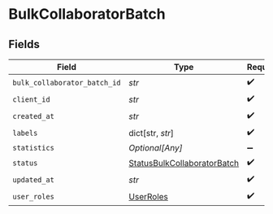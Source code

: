 # BulkCollaboratorBatch


## Fields

| Field                                                                             | Type                                                                              | Required                                                                          | Description                                                                       |
| --------------------------------------------------------------------------------- | --------------------------------------------------------------------------------- | --------------------------------------------------------------------------------- | --------------------------------------------------------------------------------- |
| `bulk_collaborator_batch_id`                                                      | *str*                                                                             | :heavy_check_mark:                                                                | N/A                                                                               |
| `client_id`                                                                       | *str*                                                                             | :heavy_check_mark:                                                                | N/A                                                                               |
| `created_at`                                                                      | *str*                                                                             | :heavy_check_mark:                                                                | N/A                                                                               |
| `labels`                                                                          | dict[str, *str*]                                                                  | :heavy_check_mark:                                                                | N/A                                                                               |
| `statistics`                                                                      | *Optional[Any]*                                                                   | :heavy_minus_sign:                                                                | N/A                                                                               |
| `status`                                                                          | [StatusBulkCollaboratorBatch](../../models/shared/statusbulkcollaboratorbatch.md) | :heavy_check_mark:                                                                | N/A                                                                               |
| `updated_at`                                                                      | *str*                                                                             | :heavy_check_mark:                                                                | N/A                                                                               |
| `user_roles`                                                                      | [UserRoles](../../models/shared/userroles.md)                                     | :heavy_check_mark:                                                                | N/A                                                                               |
